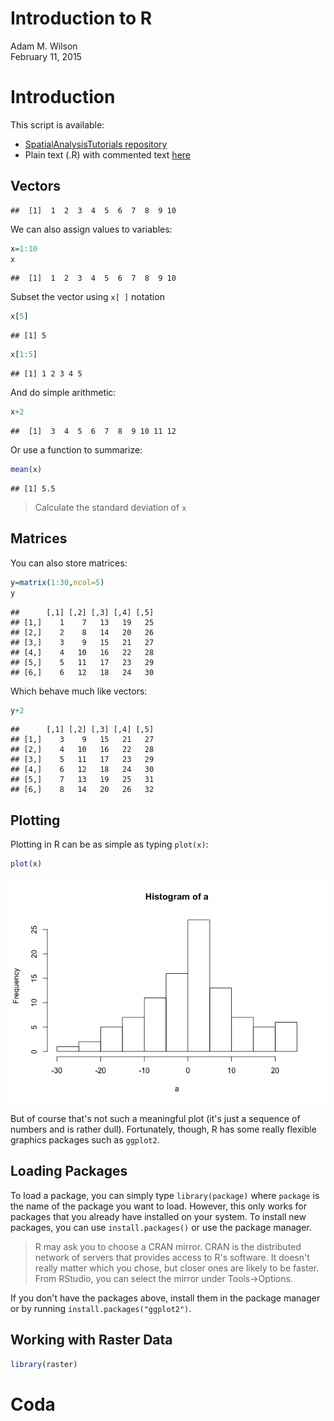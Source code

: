 # Introduction to R
Adam M. Wilson  
February 11, 2015  





#  Introduction
This script is available:

  * [SpatialAnalysisTutorials repository](http://github.com/adammwilson/SpatialAnalysisTutorials/blob/master/R_Introduction)
  * Plain text (.R) with commented text [here](http://raw.githubusercontent.com/adammwilson/SpatialAnalysisTutorials/blob/master/R_Introduction/R_Introduction.R)
 

## Vectors


```
##  [1]  1  2  3  4  5  6  7  8  9 10
```

We can also assign values to variables:

```r
x=1:10
x
```

```
##  [1]  1  2  3  4  5  6  7  8  9 10
```

Subset the vector using `x[ ]` notation

```r
x[5]
```

```
## [1] 5
```

```r
x[1:5]
```

```
## [1] 1 2 3 4 5
```


And do simple arithmetic:

```r
x+2
```

```
##  [1]  3  4  5  6  7  8  9 10 11 12
```

Or use a function to summarize:

```r
mean(x)
```

```
## [1] 5.5
```

> Calculate the standard deviation of `x`

## Matrices
You can also store matrices:

```r
y=matrix(1:30,ncol=5)
y
```

```
##      [,1] [,2] [,3] [,4] [,5]
## [1,]    1    7   13   19   25
## [2,]    2    8   14   20   26
## [3,]    3    9   15   21   27
## [4,]    4   10   16   22   28
## [5,]    5   11   17   23   29
## [6,]    6   12   18   24   30
```

Which behave much like vectors:

```r
y+2
```

```
##      [,1] [,2] [,3] [,4] [,5]
## [1,]    3    9   15   21   27
## [2,]    4   10   16   22   28
## [3,]    5   11   17   23   29
## [4,]    6   12   18   24   30
## [5,]    7   13   19   25   31
## [6,]    8   14   20   26   32
```


## Plotting
Plotting in R can be as simple as typing `plot(x)`:

```r
plot(x)
```

![](R_Introduction_files/figure-html/unnamed-chunk-9-1.png) 

But of course that's not such a meaningful plot (it's just a sequence of numbers and is rather dull).  Fortunately, though, R has some really flexible graphics packages such as `ggplot2`.  

## Loading Packages

To load a package, you can simply type `library(package)` where `package` is the name of the package you want to load.  However, this only works for packages that you already have installed on your system.  To install new packages, you can use `install.packages()` or use the package manager. 

> R may ask you to choose a CRAN mirror. CRAN is the distributed network of servers that provides access to R's software.  It doesn't really matter which you chose, but closer ones are likely to be faster.  From RStudio, you can select the mirror under Tools→Options.





If you don't have the packages above, install them in the package manager or by running `install.packages("ggplot2")`. 


## Working with Raster Data

```r
library(raster)
```



# Coda







